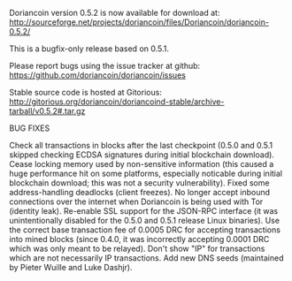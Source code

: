 Doriancoin version 0.5.2 is now available for download at:
http://sourceforge.net/projects/doriancoin/files/Doriancoin/doriancoin-0.5.2/

This is a bugfix-only release based on 0.5.1.

Please report bugs using the issue tracker at github:
https://github.com/doriancoin/doriancoin/issues

Stable source code is hosted at Gitorious:
http://gitorious.org/doriancoin/doriancoind-stable/archive-tarball/v0.5.2#.tar.gz

BUG FIXES

Check all transactions in blocks after the last checkpoint (0.5.0 and 0.5.1 skipped checking ECDSA signatures during initial blockchain download).
Cease locking memory used by non-sensitive information (this caused a huge performance hit on some platforms, especially noticable during initial blockchain download; this was
not a security vulnerability).
Fixed some address-handling deadlocks (client freezes).
No longer accept inbound connections over the internet when Doriancoin is being used with Tor (identity leak).
Re-enable SSL support for the JSON-RPC interface (it was unintentionally disabled for the 0.5.0 and 0.5.1 release Linux binaries).
Use the correct base transaction fee of 0.0005 DRC for accepting transactions into mined blocks (since 0.4.0, it was incorrectly accepting 0.0001 DRC which was only meant to be relayed).
Don't show "IP" for transactions which are not necessarily IP transactions.
Add new DNS seeds (maintained by Pieter Wuille and Luke Dashjr).
